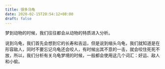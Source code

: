```yaml
---
title: 很多乌龟
date: 2020-02-15T20:54:12+08:00
draft: false
---
```


梦到动物的时候，我们往往都会从动物的特质进入分析。

说到乌龟，我们首先会想到它的长寿和吉运，但是说到缩头乌龟，我们就知道是在形容敌人，同时不要忘记乌龟还会咬人，有时候出其不意的一击，就会咬住死死不放，所以，我们分析有关乌龟梦境的时候，一般都会使用这几个词汇：好运、敌人和小偷。

